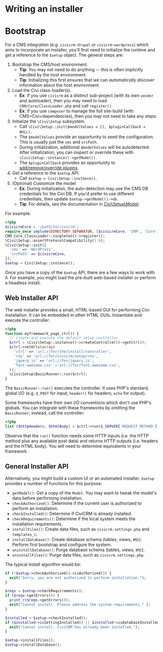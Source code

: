 # Writing an installer

# Bootstrap

For a CMS integration (e.g. `civicrm-drupal` or `civicrm-wordpress`) which aims to incorporate an installer, you'll
first need to initialize the runtime and get a reference to the `$setup` object. The general steps are:

1. Bootstrap the CMS/host environment.
    * __Tip__: You may not need to do anything -- this is often implicitly handled by the host environment.
    * __Tip__: Initializing this first ensures that we can *automatically discover* information about the host environment.
2. Load the Civi class-loader(s).
    * __Ex__: If you use `civicrm` as a distinct sub-project (with its own `vendor` and autoloader), then you may need to load `CRM/Core/ClassLoader.php` and call `register()`.
    * __Ex__: If you use `composer` to manage the full site-build (with CMS+Civi+dependencies), then you may not need to take any steps.
3. Initialize the `\Civi\Setup` subsystem.
    * Call `\Civi\Setup::init($modelValues = [], $pluginCallback = NULL)`.
    * The `$modelValues` provide an opportunity to seed the configuration. This is usually just the `cms` and `srcPath`.
    * During initialization, additional `$modelValues` will be autodetected. After initialization, you can inspect or override these with `\Civi\Setup::instance()->getModel()`.
    * The `$pluginCallback` provides an opportunity to [add/remove/override plugins](/framework/setup/plugins.md).
4. Get a reference to the `$setup` API.
    * Call `$setup = Civi\Setup::instance()`.
5. (Optional) Customize the model
    * __Ex__: During initialization, the auto-detection may use the CMS DB credentials for the Civi DB. If you'd prefer to use different credentials, then update `$setup->getModel()->db`.
    * __Tip__: For details, see the documentation in [Civi\Setup\Model](https://github.com/civicrm/civicrm-core/tree/master/setup/src/Setup/Model.php).

For example:

```php
<?php
$civicrmCore = '/path/to/civicrm';
require_once implode(DIRECTORY_SEPARATOR, [$civicrmCore, 'CRM', 'Core', 'ClassLoader.php']);
CRM_Core_ClassLoader::singleton()->register();
\Civi\Setup::assertProtocolCompatibility(1.0);
\Civi\Setup::init([
  'cms' => 'WordPress',
  'srcPath' => $civicrmCore,
]);
$setup = Civi\Setup::instance();
```

Once you have a copy of the `$setup` API, there are a few ways to work with it. For example, you might load
the pre-built web-based installer or perform a headless install.

## Web Installer API

The web installer provides a small, HTML-based GUI for performing Civi installation. It can be
embedded in other HTML GUIs. Instantiate and execute the controller:

```php
<?php
function myframework_page_ctrl() {
  // Create and execute the default setup controller.
  $ctrl = \Civi\Setup::instance()->createController()->getCtrl();
  $ctrl->setUrls(array(
    'ctrl' => 'url://for/the/install/controller',
    'res' => 'url://for/civicrm/setup/res',
    'jquery.js' => 'url://for/jquery.js',
    'font-awesome.css' ='url://for/font-awesome.css',
  ));
  \Civi\Setup\BasicRunner::run($ctrl);
}
```

The `BasicRunner::run()` executes the controller.  It uses PHP's standard, global I/O (e.g.  `$_POST` for input;
`header()` for headers; `echo` for output).

Some frameworks have their own I/O conventions which don't use PHP's globals.  You can integrate with these frameworks
by omitting the `BasicRunner`; instead, call the controller:

```php
<?php
list ($httpHeaders, $htmlBody) = $ctrl->run($_SERVER['REQUEST_METHOD'], $_POST);
```

Observe that the `run()` function needs some HTTP inputs (i.e.  the HTTP method plus any available post data) and
returns HTTP outputs (i.e.  headers and the HTML body). You will need to determine equivalents in your framework.

## General Installer API

Alternatively, you might build a custom UI or an automated installer. `$setup` provides a number of functions for this purpose:

* `getModel()`: Get a copy of the `Model`. You may want to tweak the model's data before performing installation.
* `checkAuthorized()`: Determine if the current user is authorized to perform an installation.
* `checkInstalled()`: Determine if CiviCRM is already installed.
* `checkRequirements()`: Determine if the local system meets the installation requirements.
* `installFiles()`: Create data files, such as `civicrm.settings.php` and `templates_c`.
* `installDatabase()`: Create database schema (tables, views, etc). Perform first bootstrap and configure the system.
* `uninstallDatabase()`: Purge database schema (tables, views, etc).
* `uninstallFiles()`: Purge data files, such as `civicrm.settings.php`.

The typical install algorithm would be:

```php
if (!$setup->checkAuthorized()->isAuthorized()) {
  exit("Sorry, you are not authorized to perform installation.");
}

$reqs = $setup->checkRequirements();
if ($reqs->getErrors()) {
  print_r($reqs->getErrors());
  exit("Cannot install. Please address the system requirements." );
}

$installed = $setup->checkInstalled();
if ($installed->isSettingInstalled() || $installed->isDatabaseInstalled()) {
  exit("Cannot install. CiviCRM has already been installed.");
}

$setup->installFiles();
$setup->installDatabase();
```
